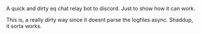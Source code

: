 A quick and dirty eq chat relay bot to discord. Just to show how it can work.

This is, a really dirty way since it doesnt parse the logfiles async. Shaddup, it sorta works.